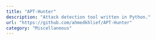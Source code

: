 ```yaml
---
title: "APT-Hunter"
description: "Attack detection tool written in Python."
url: "https://github.com/ahmedkhlief/APT-Hunter"
category: "Miscellaneous"
---
```

